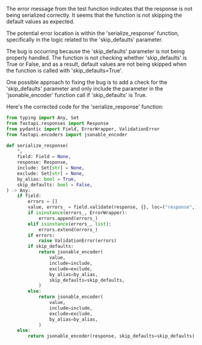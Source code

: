 The error message from the test function indicates that the response is not being serialized correctly. It seems that the function is not skipping the default values as expected.

The potential error location is within the 'serialize_response' function, specifically in the logic related to the 'skip_defaults' parameter.

The bug is occurring because the 'skip_defaults' parameter is not being properly handled. The function is not checking whether 'skip_defaults' is True or False, and as a result, default values are not being skipped when the function is called with 'skip_defaults=True'.

One possible approach to fixing the bug is to add a check for the 'skip_defaults' parameter and only include the parameter in the 'jsonable_encoder' function call if 'skip_defaults' is True.

Here's the corrected code for the 'serialize_response' function:

```python
from typing import Any, Set
from fastapi.responses import Response
from pydantic import Field, ErrorWrapper, ValidationError
from fastapi.encoders import jsonable_encoder

def serialize_response(
    *,
    field: Field = None,
    response: Response,
    include: Set[str] = None,
    exclude: Set[str] = None,
    by_alias: bool = True,
    skip_defaults: bool = False,
) -> Any:
    if field:
        errors = []
        value, errors_ = field.validate(response, {}, loc=("response",))
        if isinstance(errors_, ErrorWrapper):
            errors.append(errors_)
        elif isinstance(errors_, list):
            errors.extend(errors_)
        if errors:
            raise ValidationError(errors)
        if skip_defaults:
            return jsonable_encoder(
                value,
                include=include,
                exclude=exclude,
                by_alias=by_alias,
                skip_defaults=skip_defaults,
            )
        else:
            return jsonable_encoder(
                value,
                include=include,
                exclude=exclude,
                by_alias=by_alias,
            )
    else:
        return jsonable_encoder(response, skip_defaults=skip_defaults)
```